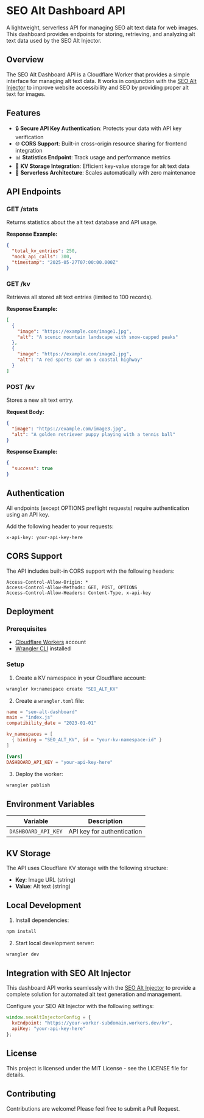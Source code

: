 # SEO Alt Dashboard API

A lightweight, serverless API for managing SEO alt text data for web images. This dashboard provides endpoints for storing, retrieving, and analyzing alt text data used by the SEO Alt Injector.

## Overview

The SEO Alt Dashboard API is a Cloudflare Worker that provides a simple interface for managing alt text data. It works in conjunction with the [SEO Alt Injector](https://github.com/yourusername/seo-alt-injector) to improve website accessibility and SEO by providing proper alt text for images.

## Features

- 🔒 **Secure API Key Authentication**: Protects your data with API key verification
- 🌐 **CORS Support**: Built-in cross-origin resource sharing for frontend integration
- 📊 **Statistics Endpoint**: Track usage and performance metrics
- 💾 **KV Storage Integration**: Efficient key-value storage for alt text data
- 🚀 **Serverless Architecture**: Scales automatically with zero maintenance

## API Endpoints

### GET /stats

Returns statistics about the alt text database and API usage.

**Response Example:**
```json
{
  "total_kv_entries": 250,
  "mock_api_calls": 300,
  "timestamp": "2025-05-27T07:00:00.000Z"
}
```

### GET /kv

Retrieves all stored alt text entries (limited to 100 records).

**Response Example:**
```json
[
  {
    "image": "https://example.com/image1.jpg",
    "alt": "A scenic mountain landscape with snow-capped peaks"
  },
  {
    "image": "https://example.com/image2.jpg",
    "alt": "A red sports car on a coastal highway"
  }
]
```

### POST /kv

Stores a new alt text entry.

**Request Body:**
```json
{
  "image": "https://example.com/image3.jpg",
  "alt": "A golden retriever puppy playing with a tennis ball"
}
```

**Response Example:**
```json
{
  "success": true
}
```

## Authentication

All endpoints (except OPTIONS preflight requests) require authentication using an API key.

Add the following header to your requests:
```
x-api-key: your-api-key-here
```

## CORS Support

The API includes built-in CORS support with the following headers:
```
Access-Control-Allow-Origin: *
Access-Control-Allow-Methods: GET, POST, OPTIONS
Access-Control-Allow-Headers: Content-Type, x-api-key
```

## Deployment

### Prerequisites

- [Cloudflare Workers](https://workers.cloudflare.com/) account
- [Wrangler CLI](https://developers.cloudflare.com/workers/wrangler/install-and-update/) installed

### Setup

1. Create a KV namespace in your Cloudflare account:
```bash
wrangler kv:namespace create "SEO_ALT_KV"
```

2. Create a `wrangler.toml` file:
```toml
name = "seo-alt-dashboard"
main = "index.js"
compatibility_date = "2023-01-01"

kv_namespaces = [
  { binding = "SEO_ALT_KV", id = "your-kv-namespace-id" }
]

[vars]
DASHBOARD_API_KEY = "your-api-key-here"
```

3. Deploy the worker:
```bash
wrangler publish
```

## Environment Variables

| Variable | Description |
|----------|-------------|
| `DASHBOARD_API_KEY` | API key for authentication |

## KV Storage

The API uses Cloudflare KV storage with the following structure:
- **Key**: Image URL (string)
- **Value**: Alt text (string)

## Local Development

1. Install dependencies:
```bash
npm install
```

2. Start local development server:
```bash
wrangler dev
```

## Integration with SEO Alt Injector

This dashboard API works seamlessly with the [SEO Alt Injector](https://github.com/yourusername/seo-alt-injector) to provide a complete solution for automated alt text generation and management.

Configure your SEO Alt Injector with the following settings:
```javascript
window.seoAltInjectorConfig = {
  kvEndpoint: "https://your-worker-subdomain.workers.dev/kv",
  apiKey: "your-api-key-here"
};
```

## License

This project is licensed under the MIT License - see the LICENSE file for details.

## Contributing

Contributions are welcome! Please feel free to submit a Pull Request.
